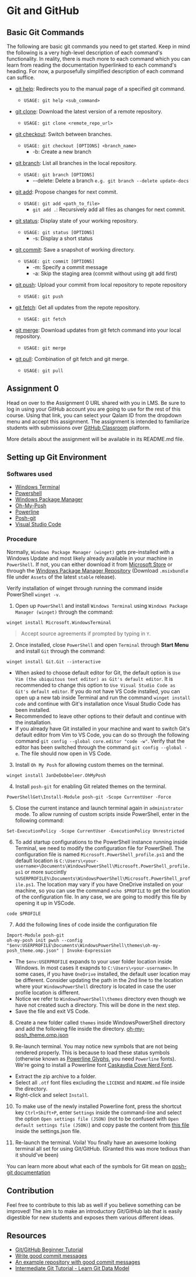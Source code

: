 # Git and GitHub

## Basic Git Commands
The following are basic git commands you need to get started. Keep in mind the following is a very high-level description of each command's functionality. In reality, there is much more to each command which you can learn from reading the documentation hyperlinked to each command's heading. For now, a purposefully simplified description of each command can suffice.

* [git help](https://git-scm.com/docs/git-help): Redirects you to the manual page of a specified git command. 
  * `USAGE: git help <sub_command>`
  
* [git clone](https://git-scm.com/docs/git-clone): Download the latest version of a remote repository.
  * `USAGE: git clone <remote_repo_url>`
  
* [git checkout](https://git-scm.com/docs/git-checkout): Switch between branches.
  * `USAGE: git checkout [OPTIONS] <branch_name>`
    * -b: Create a new branch
    
* [git branch](https://git-scm.com/docs/git-branch): List all branches in the local repository.
  * `USAGE: git branch [OPTIONS]`
    * --delete: Delete a branch `e.g. git branch --delete update-docs`
    
* [git add](https://git-scm.com/docs/git-add): Propose changes for next commit.
  * `USAGE: git add <path_to_file>`
     * `git add .`: Recursively add all files as changes for next commit.
     
* [git status](https://git-scm.com/docs/git-status): Display state of your working repository.
  * `USAGE: git status [OPTIONS]`
    * -s: Display a short status
    
* [git commit](https://git-scm.com/docs/git-commit): Save a snapshot of working directory.
  * `USAGE: git commit [OPTIONS]`
    * -m: Specify a commit message
    * -a: Skip the staging area (commit without using git add first)
    
* [git push](https://git-scm.com/docs/git-push): Upload your commit from local repository to repote repository
  * `USAGE: git push`
  
* [git fetch](https://git-scm.com/docs/git-fetch): Get all updates from the repote repository.
  * `USAGE: git fetch`
  
* [git merge](https://git-scm.com/docs/git-merge): Download updates from git fetch command into your local repository.
  * `USAGE: git merge`
  
* [git pull](https://git-scm.com/docs/git-pull): Combination of git fetch and git merge.
  * `USAGE: git pull`

## Assignment 0
Head on over to the Assignment 0 URL shared with you in LMS. Be sure to log in using your GitHub account you are going to use for the rest of this course. Using that link, you can select your Qalam ID from the dropdown menu and accept this assignment. The assignment is intended to familiarize students with submissions over [GitHub Classroom](https://classroom.github.com/) platform. 

More details about the assignment will be available in its README.md file.

## Setting up Git Environment

### Softwares used
- [Windows Terminal](https://github.com/microsoft/terminal/) 
- [Powershell](https://github.com/PowerShell/PowerShell/) 
- [Windows Package Manager](https://github.com/microsoft/winget-cli)
- [Oh-My-Posh](https://github.com/JanDeDobbeleer/oh-my-posh/)
- [Powerline](https://github.com/powerline/powerline)
- [Posh-git](https://github.com/dahlbyk/posh-git) 
- [Visual Studio Code](https://github.com/microsoft/vscode)

### Procedure
Normally, `Windows Package Manager (winget)` gets pre-installed with a Windows Update and most likely already available in your machine in `PowerShell`. If not, you can either download it from [Microsoft Store](https://apps.microsoft.com/store/detail/app-installer/9NBLGGH4NNS1) or through the [Windows Package Manager Repository](https://github.com/microsoft/winget-cli/releases) (Download `.msixbundle` file under `Assets` of the latest `stable` release).

Verify installation of winget through running the command inside PowerShell `winget -v`.

1) Open up `PowerShell` and install `Windows Terminal` using `Windows Package Manager (winget)` through the command:

```
winget install Microsoft.WindowsTerminal
```
> Accept source agreements if prompted by typing in `Y`.

2) Once installed, close `PowerShell` and open `Terminal` through **Start Menu** and install `Git` through the command:

```
winget install Git.Git --interactive
```
  - When asked to choose default editor for Git, the default option is `Use Vim (the ubiquitous text editor) as Git's default editor`. It is recommended to change this option to `Use Visual Studio Code as Git's default editor`. If you do not have VS Code installed, you can open up a new tab inside Terminal and run the command `winget install code` and continue with Git's installation once Visual Studio Code has been installed.
  - Recommended to leave other options to their default and continue with the installation.
  - If you already have Git installed in your machine and want to switch Git's default editor from Vim to VS Code, you can do so through the following command `git config --global core.editor "code -w"`. Verify that the editor has been switched through the command `git config --global -e`. The file should now open in VS Code.

3) Install `Oh My Posh` for allowing custom themes on the terminal.

```
winget install JanDeDobbeleer.OhMyPosh
```

4) Install `posh-git` for enabling Git related themes on the terminal.
```
PowerShellGet\Install-Module posh-git -Scope CurrentUser -Force
```

5) Close the current instance and launch terminal again in `administrator` mode. To allow running of custom scripts inside PowerShell, enter in the following command:

```
Set-ExecutionPolicy -Scope CurrentUser -ExecutionPolicy Unrestricted
```

6) To add startup configurations to the PowerShell instance running inside Terminal, we need to modify the configuration file for PowerShell. The configuration file is named `Microsoft.PowerShell_profile.ps1` and the default location is `C:\Users\<your-username>\Documents\WindowsPowerShell\Microsoft.PowerShell_profile.ps1` or more succintly `%USERPROFILE%\Documents\WindowsPowerShell\Microsoft.PowerShell_profile.ps1`. The location may vary if you have OneDrive installed on your machine, so you can use the command `echo $PROFILE` to get the location of the configuration file. In any case, we are going to modify this file by opening it up in VSCode.

```
code $PROFILE
```

7) Add the following lines of code inside the configuration file
```
Import-Module posh-git
oh-my-posh init pwsh --config "$env:USERPROFILE\Documents\WindowsPowerShell\themes\oh-my-posh_theme.omp.json" | Invoke-Expression
```
  - The `$env:USERPROFILE` expands to your user folder location inside Windows. In most cases it exapnds to `C:\Users\<your-username>`. In some cases, if you have `OneDrive` installed, the default user location may be different. Consider updating the path in the 2nd line to the location where your `WindowsPowerShell` directory is located in case the user profile location is different. 
  - Notice we refer to `WindowsPowerShell\themes` directory even though we have not created such a directory. This will be done in the next step.
  - Save the file and exit VS Code.

8) Create a new folder called `themes` inside WindowsPowerShell directory and add the following file inside the directory.
  [oh-my-posh_theme.omp.json](/files/themes/oh-my-posh_theme.omp.json)

9) Re-launch terminal. You may notice new symbols that are not being rendered properly. This is because to load these status symbols (otherwise known as [Powerline Glyphs](https://news.ycombinator.com/item?id=15255696), you need `Powerline` fonts). We're going to install a Powerline font [Caskaydia Cove Nerd Font](https://github.com/ryanoasis/nerd-fonts/releases/latest/download/CascadiaCode.zip).
  - Extract the zip archive to a folder.
  - Select all `.otf` font files excluding the `LICENSE` and `README.md` file inside the directory.
  - Right-click and select `Install`.

10) To make use of the newly installed Powerline font, press the shortcut key `Ctrl+Shift+P`, enter `Settings` inside the command-line and select the option `Open settings file (JSON)` (not to be confused with `Open default settings file (JSON)`) and copy paste the content from [this file](/files/settings.json) inside the settings.json file.

11) Re-launch the terminal. Voila! You finally have an awesome looking terminal all set for using Git/GitHub. (Granted this was more tedious than it should've been)

You can learn more about what each of the symbols for Git mean on [posh-git documentation](https://github.com/dahlbyk/posh-git#git-status-summary-information)

## Contribution
Feel free to contribute to this lab as well if you believe something can be improved! The aim is to make an introductory Git/GitHub lab that is easily digestible for new students and exposes them various different ideas.

## Resources
- [Git/GitHub Beginner Tutorial](https://www.youtube.com/watch?v=8JJ101D3knE)
- [Write good commit messages](https://cbea.ms/git-commit/)
- [An example repository with good commit messages](https://github.com/chocolatey/choco/pulls?q=is%3Apr+is%3Aclosed)
- [Intermediate Git Tutorial - Learn Git Data Model](https://www.youtube.com/watch?v=2sjqTHE0zok)
